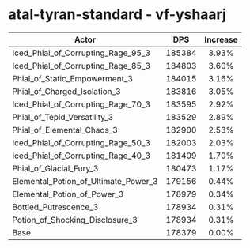 # atal-tyran-standard - vf-yshaarj
| Actor | DPS | Increase |
|---|:---:|:---:|
|Iced_Phial_of_Corrupting_Rage_95_3|185384|3.93%|
|Iced_Phial_of_Corrupting_Rage_85_3|184803|3.60%|
|Phial_of_Static_Empowerment_3|184015|3.16%|
|Phial_of_Charged_Isolation_3|183816|3.05%|
|Iced_Phial_of_Corrupting_Rage_70_3|183595|2.92%|
|Phial_of_Tepid_Versatility_3|183529|2.89%|
|Phial_of_Elemental_Chaos_3|182900|2.53%|
|Iced_Phial_of_Corrupting_Rage_50_3|182003|2.03%|
|Iced_Phial_of_Corrupting_Rage_40_3|181409|1.70%|
|Phial_of_Glacial_Fury_3|180473|1.17%|
|Elemental_Potion_of_Ultimate_Power_3|179156|0.44%|
|Elemental_Potion_of_Power_3|178979|0.34%|
|Bottled_Putrescence_3|178934|0.31%|
|Potion_of_Shocking_Disclosure_3|178934|0.31%|
|Base|178379|0.00%|
